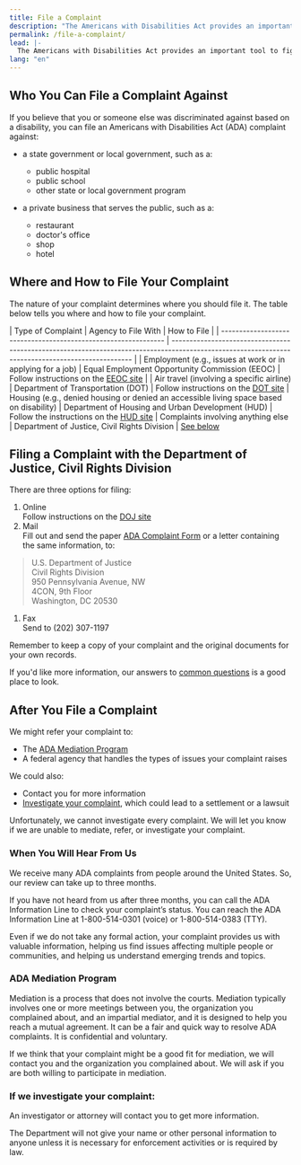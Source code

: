 ```yaml
---
title: File a Complaint
description: "The Americans with Disabilities Act provides an important tool to fight discrimination: filing a complaint with an appropriate federal agency.  This page outlines the steps to get you started."
permalink: /file-a-complaint/
lead: |-
  The Americans with Disabilities Act provides an important tool to fight discrimination: filing a complaint with an appropriate federal agency.  This page outlines the steps to get you started.
lang: "en"
---
```


## Who You Can File a Complaint Against

If you believe that you or someone else was discriminated against based on a disability, you can file an Americans with Disabilities Act (ADA) complaint against:

- a state government or local government, such as a:
  - public hospital
  - public school
  - other state or local government program

- a private business that serves the public, such as a:
  - restaurant
  - doctor's office
  - shop
  - hotel

## Where and How to File Your Complaint

The nature of your complaint determines where you should file it. The table below tells you where and how to file your complaint.

| Type of Complaint                                              | Agency to File With                                              | How to File                                                                                                                             |
| -------------------------------------------------------------- | ------------------------------------------------------------------------------------------------------------------------------------------------- |
| Employment (e.g., issues at work or in applying for a job) | Equal Employment Opportunity Commission (EEOC) | Follow instructions on the [EEOC site](http://www.eeoc.gov/filing-charge-discrimination)                                                       |
| Air travel (involving a specific airline)                   | Department of Transportation (DOT) | Follow instructions on the [DOT site](http://www.transportation.gov/airconsumer/complaints-alleging-discriminatory-treatment-against-disabled-travelers)
| Housing (e.g., denied housing or denied an accessible living space based on disability)                 | Department of Housing and Urban Development (HUD) | Follow the instructions on the [HUD site](https://www.hud.gov/program_offices/fair_housing_equal_opp/online-complaint)
| Complaints involving anything else                                                          | Department of Justice, Civil Rights Division                                                           | [See below](#filing-a-complaint-with-the-department-of-justice-civil-rights-division)

## Filing a Complaint with the Department of Justice, Civil Rights Division  
There are three options for filing:  
1. Online  
Follow instructions on the [DOJ site](https://civilrights.justice.gov/report/)  
1. Mail  
Fill out and send the paper [ADA Complaint Form](https://www.ada.gov/CRT-ReportPDF-Sep2021.pdf) or a letter containing the same information, to:  
>U.S. Department of Justice  
Civil Rights Division  
950 Pennsylvania Avenue, NW  
4CON, 9th Floor  
Washington, DC 20530  

1. Fax  
Send to (202) 307-1197  

Remember to keep a copy of your complaint and the original documents for your own records.

If you'd like more information, our answers to [common questions](https://www.ada.gov/filing_complaint.htm) is a good place to look.  

## After You File a Complaint  

We might refer your complaint to:  

- The [ADA Mediation Program](#mp)
- A federal agency that handles the types of issues your complaint raises  

We could also:  

- Contact you for more information  
- [Investigate your complaint](#ic), which could lead to a settlement or a lawsuit  

Unfortunately, we cannot investigate every complaint. We will let you know if we are unable to mediate, refer, or investigate your complaint.  

### When You Will Hear From Us  

We receive many ADA complaints from people around the United States. So, our review can take up to three months.  

If you have not heard from us after three months, you can call the ADA Information Line to check your complaint’s status. You can reach the ADA Information Line at 1-800-514-0301 (voice) or 1-800-514-0383 (TTY).  

Even if we do not take any formal action, your complaint provides us with valuable information, helping us find issues affecting multiple people or communities, and helping us understand emerging trends and topics.  

### <a name="mp"></a>ADA Mediation Program  

Mediation is a process that does not involve the courts. Mediation typically involves one or more meetings between you, the organization you complained about, and an impartial mediator, and it is designed to help you reach a mutual agreement. It can be a fair and quick way to resolve ADA complaints. It is confidential and voluntary.  

If we think that your complaint might be a good fit for mediation, we will contact you and the organization you complained about. We will ask if you are both willing to participate in mediation.  

### <a name="ic"></a>If we investigate your complaint:  

An investigator or attorney will contact you to get more information.  

The Department will not give your name or other personal information to anyone unless it is necessary for enforcement activities or is required by law.
